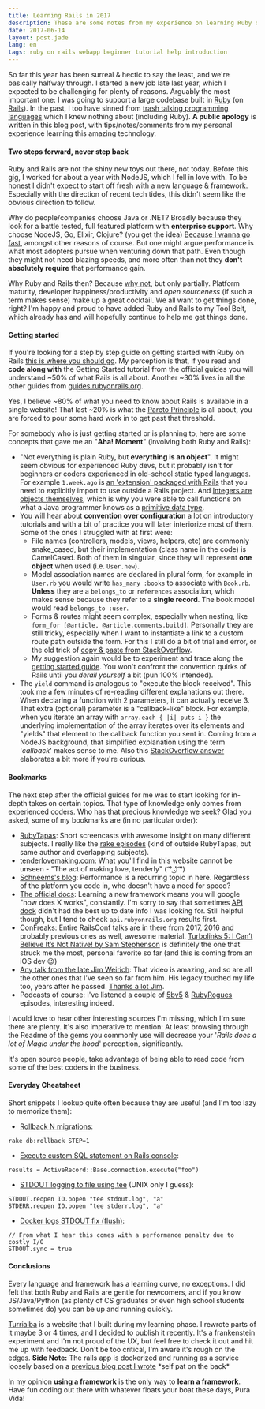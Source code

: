 ```yaml
---
title: Learning Rails in 2017
description: These are some notes from my experience on learning Ruby on Rails (in 2017).
date: 2017-06-14
layout: post.jade
lang: en
tags: ruby on rails webapp beginner tutorial help introduction
---
```


So far this year has been surreal & hectic to say the least, and we're basically halfway through. I started a new job late last year, which I expected to be challenging for plenty of reasons. Arguably the most important one: I was going to support a large codebase built in [Ruby](http://ruby-doc.org/) (on [Rails](http://rubyonrails.org/)). In the past, I too have sinned from [trash talking programming languages](https://www.xkcd.com/1312/) which I knew nothing about (including Ruby). __A public apology__ is written in this blog post, with tips/notes/comments from my personal experience learning this amazing technology.

#### Two steps forward, never step back

Ruby and Rails are not the shiny new toys out there, not today. Before this gig, I worked for about a year with NodeJS, which I fell in love with. To be honest I didn't expect to start off fresh with a new language & framework. Especially with the direction of recent tech tides, this didn't seem like the obvious direction to follow.

Why do people/companies choose Java or .NET? Broadly because they look for a battle tested, full featured platform with __enterprise support__. Why choose NodeJS, Go, Elixir, Clojure? (you get the idea) [Because I wanna go fast](https://www.youtube.com/watch?v=riBA-FsJJmY), amongst other reasons of course. But one might argue performance is what most adopters pursue when venturing down that path. Even though they might not need blazing speeds, and more often than not they __don't absolutely require__ that performance gain.

Why Ruby and Rails then? Because [why not](http://i1.kym-cdn.com/entries/icons/facebook/000/007/786/why-not-meme.jpg), but only partially. Platform maturity, developer happiness/productivity and _open sourceness_ (if such a term makes sense) make up a great cocktail. We all want to get things done, right? I'm happy and proud to have added Ruby and Rails to my Tool Belt, which already has and will hopefully continue to help me get things done.

#### Getting started

If you're looking for a step by step guide on getting started with Ruby on Rails [this is where you should go](http://guides.rubyonrails.org/getting_started.html). My perception is that, if you read and __code along with__ the Getting Started tutorial from the official guides you will understand ~50% of what Rails is all about. Another ~30% lives in all the other guides from [guides.rubyonrails.org](http://guides.rubyonrails.org).

Yes, I believe ~80% of what you need to know about Rails is available in a single website! That last ~20% is what the [Pareto Principle](https://en.wikipedia.org/wiki/Pareto_principle) is all about, you are forced to pour some hard work in to get past that threshold.

For somebody who is just getting started or is planning to, here are some concepts that gave me an "__Aha! Moment__" (involving both Ruby and Rails):

- "Not everything is plain Ruby, but __everything is an object__". It might seem obvious for experienced Ruby devs, but it probably isn't for beginners or coders experienced in old-school static typed languages. For example `1.week.ago` is [an 'extension' packaged with Rails](https://rubygems.org/gems/activesupport/) that you need to explicitly import to use outside a Rails project. And [Integers are objects themselves](http://ruby-doc.org/docs/ruby-doc-bundle/Tutorial/part_01/objects.html), which is why you were able to call functions on what a Java programmer knows as a [primitive data type](https://stackoverflow.com/a/10430634/3462026).
- You will hear about __convention over configuration__ a lot on introductory tutorials and with a bit of practice you will later interiorize most of them. Some of the ones I struggled with at first were:
  - File names (controllers, models, views, helpers, etc) are commonly snake_cased, but their implementation (class name in the code) is CamelCased. Both of them in singular, since they will represent __one object__ when used (i.e. `User.new`).
  - Model association names are declared in plural form, for example in `User.rb` you would write `has_many :books` to associate with `Book.rb`. __Unless__ they are a `belongs_to` or `references` association, which makes sense because they refer to a __single record__. The book model would read `belongs_to :user`.
  - Forms & routes might seem complex, especially when nesting, like `form_for [@article, @article.comments.build]`. Personally they are still tricky, especially when I want to instantiate a link to a custom route path outside the form. For this I still do a bit of trial and error, or the old trick of [copy & paste from StackOverflow](https://twitter.com/thepracticaldev/status/705825638851149824).
  - My suggestion again would be to experiment and trace along the [getting started guide](http://guides.rubyonrails.org/getting_started.html). You won't confront the convention quirks of Rails until you _derail yourself_ a bit (pun 100% intended).
- The `yield` command is analogous to "execute the block received". This took me a few minutes of re-reading different explanations out there. When declaring a function with 2 parameters, it can actually receive 3. That extra (optional) parameter is a "callback-like" block. For example, when you iterate an array with `array.each { |i| puts i }` the underlying implementation of the array iterates over its elements and "yields" that element to the callback function you sent in. Coming from a NodeJS background, that simplified explanation using the term '_callback_' makes sense to me. Also this [StackOverflow answer](https://stackoverflow.com/a/3066939/3462026) elaborates a bit more if you're curious.

#### Bookmarks

The next step after the official guides for me was to start looking for in-depth takes on certain topics. That type of knowledge only comes from experienced coders. Who has that precious knowledge we seek? Glad you asked, some of my bookmarks are (in no particular order):
- [RubyTapas](https://www.rubytapas.com/): Short screencasts with awesome insight on many different subjects. I really like the [rake episodes](http://www.virtuouscode.com/2014/04/30/learn-advanced-rake-in-7-episodes/) (kind of outside RubyTapas, but same author and overlapping subjects).
- [tenderlovemaking.com](http://tenderlovemaking.com/): What you'll find in this website cannot be unseen - "The act of making love, tenderly" ( ͡° ͜ʖ ͡°)
- [Schneems's blog](https://schneems.com/): Performance is a recurring topic in here. Regardless of the platform you code in, who doesn't have a need for speed?
- [The official docs](http://api.rubyonrails.org/): Learning a new framework means you will google "how does X works", constantly. I'm sorry to say that sometimes [API dock](https://apidock.com/rails) didn't had the best up to date info I was looking for. Still helpful though, but I tend to check `api.rubyonrails.org` results first.
- [ConFreaks](https://www.youtube.com/user/Confreaks/playlists): Entire RailsConf talks are in there from 2017, 2016 and probably previous ones as well, awesome material. [Turbolinks 5: I Can’t Believe It’s Not Native! by Sam Stephenson](https://www.youtube.com/watch?v=SWEts0rlezA) is definitely the one that struck me the most, personal favorite so far (and this is coming from an iOS dev :wink:)
- [Any talk from the late Jim Weirich](https://www.youtube.com/watch?v=0D3KfnbTdWw): That video is amazing, and so are all the other ones that I've seen so far from him. His legacy touched my life too, years after he passed. [Thanks a lot Jim](https://github.com/jimweirich/wyriki/commit/d28fac7f18aeacb00d8ad3460a0a5a901617c2d4).
- Podcasts of course: I've listened a couple of [5by5](http://5by5.tv/rubyonrails) & [RubyRogues](https://devchat.tv/ruby-rogues) episodes, interesting indeed.

I would love to hear other interesting sources I'm missing, which I'm sure there are plenty. It's also imperative to mention: At least browsing through the Readme of the gems you commonly use will decrease your '_Rails does a lot of Magic under the hood_' perception, significantly.

It's open source people, take advantage of being able to read code from some of the best coders in the business.

#### Everyday Cheatsheet

Short snippets I lookup quite often because they are useful (and I'm too lazy to memorize them):

- [Rollback N migrations](https://stackoverflow.com/questions/3647685/how-to-rollback-a-specific-migration/3647820#3647820):
```
rake db:rollback STEP=1
```
- [Execute custom SQL statement on Rails console](https://stackoverflow.com/questions/22752777/how-do-you-manually-execute-sql-commands-in-ruby-on-rails-using-nuodb/30474027#30474027):
```
results = ActiveRecord::Base.connection.execute("foo")
```
- [STDOUT logging to file using tee](https://stackoverflow.com/a/12350076/3462026) (UNIX only I guess):
```
STDOUT.reopen IO.popen "tee stdout.log", "a"
STDERR.reopen IO.popen "tee stderr.log", "a"
```
- [Docker logs STDOUT fix (flush)](https://stackoverflow.com/a/29998780/3462026):
```
// From what I hear this comes with a performance penalty due to costly I/O
STDOUT.sync = true
```

#### Conclusions

Every language and framework has a learning curve, no exceptions. I did felt that both Ruby and Rails are gentle for newcomers, and if you know JS/Java/Python (as plenty of CS graduates or even high school students sometimes do) you can be up and running quickly.

[Turrialba](https://visualcosita.xyz/turrialba) is a website that I built during my learning phase. I rewrote parts of it maybe 3 or 4 times, and I decided to publish it recently. It's a frankenstein experiment and I'm not proud of the UX, but feel free to check it out and hit me up with feedback. Don't be too critical, I'm aware it's rough on the edges. __Side Note:__ The rails app is dockerized and running as a service loosely based on a [previous blog post I wrote](https://visualcosita.xyz/post/publishing-services-using-docker-compose-and-nginx-with-https/) \*self pat on the back\*

In my opinion __using a framework__ is the only way to __learn a framework__. Have fun coding out there with whatever floats your boat these days, Pura Vida!
